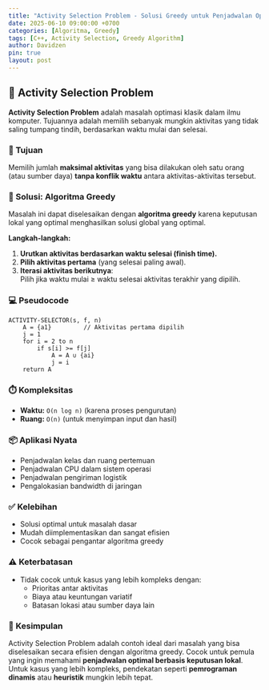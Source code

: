 ```yaml
---
title: "Activity Selection Problem - Solusi Greedy untuk Penjadwalan Optimal"
date: 2025-06-10 09:00:00 +0700
categories: [Algoritma, Greedy]
tags: [C++, Activity Selection, Greedy Algorithm]
author: Davidzen
pin: true
layout: post
---
```


## 🧠 Activity Selection Problem

**Activity Selection Problem** adalah masalah optimasi klasik dalam ilmu komputer. Tujuannya adalah memilih sebanyak mungkin aktivitas yang tidak saling tumpang tindih, berdasarkan waktu mulai dan selesai.

### 🎯 Tujuan

Memilih jumlah **maksimal aktivitas** yang bisa dilakukan oleh satu orang (atau sumber daya) **tanpa konflik waktu** antara aktivitas-aktivitas tersebut.

### 🚀 Solusi: Algoritma Greedy

Masalah ini dapat diselesaikan dengan **algoritma greedy** karena keputusan lokal yang optimal menghasilkan solusi global yang optimal.

**Langkah-langkah:**

1. **Urutkan aktivitas berdasarkan waktu selesai (finish time).**  
2. **Pilih aktivitas pertama** (yang selesai paling awal).  
3. **Iterasi aktivitas berikutnya**:  
   Pilih jika waktu mulai ≥ waktu selesai aktivitas terakhir yang dipilih.


### 💻 Pseudocode

```text
ACTIVITY-SELECTOR(s, f, n)
    A = {a1}         // Aktivitas pertama dipilih
    j = 1
    for i = 2 to n
        if s[i] >= f[j]
            A = A ∪ {ai}
            j = i
    return A
```

### ⏱️ Kompleksitas

- **Waktu:** `O(n log n)` (karena proses pengurutan)
- **Ruang:** `O(n)` (untuk menyimpan input dan hasil)

### 📦 Aplikasi Nyata

- Penjadwalan kelas dan ruang pertemuan  
- Penjadwalan CPU dalam sistem operasi  
- Penjadwalan pengiriman logistik  
- Pengalokasian bandwidth di jaringan  

### ✅ Kelebihan

- Solusi optimal untuk masalah dasar  
- Mudah diimplementasikan dan sangat efisien  
- Cocok sebagai pengantar algoritma greedy

### ⚠️ Keterbatasan

- Tidak cocok untuk kasus yang lebih kompleks dengan:
  - Prioritas antar aktivitas  
  - Biaya atau keuntungan variatif  
  - Batasan lokasi atau sumber daya lain

### 🧾 Kesimpulan

Activity Selection Problem adalah contoh ideal dari masalah yang bisa diselesaikan secara efisien dengan algoritma greedy. Cocok untuk pemula yang ingin memahami **penjadwalan optimal berbasis keputusan lokal**. Untuk kasus yang lebih kompleks, pendekatan seperti **pemrograman dinamis** atau **heuristik** mungkin lebih tepat.
